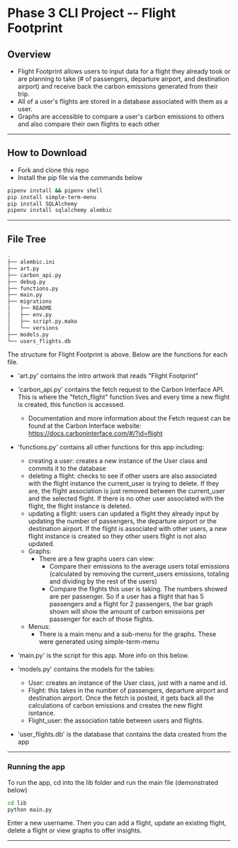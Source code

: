 # Phase 3 CLI Project -- Flight Footprint

## Overview

- Flight Footprint allows users to input data for a flight they already took or are planning to take (# of passengers, departure airport, and destination airport) and receive back the carbon emissions generated from their trip.
- All of a user's flights are stored in a database associated with them as a user.
- Graphs are accessible to compare a user's carbon emissions to others and also compare their own flights to each other 

---

## How to Download

- Fork and clone this repo
- Install the pip file via the commands below

```sh
pipenv install && pipenv shell
pip install simple-term-menu
pip install SQLAlchemy
pipenv install sqlalchemy alembic
```

---

## File Tree

```sh
.
├── alembic.ini
├── art.py
├── carbon_api.py
├── debug.py
├── functions.py
├── main.py
├── migrations
│   ├── README
│   ├── env.py
│   ├── script.py.mako
│   └── versions
├── models.py
└── users_flights.db
```

The structure for Flight Footprint is above. Below are the functions for each file.
- 'art.py' contains the intro artwork that reads  "Flight Footprint"
- 'carbon_api.py' contains the fetch request to the Carbon Interface API. This is where the    "fetch_flight" function lives and every time a new flight is created, this function is accessed.
    - Documentation and more information about the Fetch request can be found at the Carbon Interface website: https://docs.carboninterface.com/#/?id=flight

- 'functions.py' contains all other functions for this app including: 
    - creating a user: creates a new instance of the User class and commits it to the database
    - deleting a flight: checks to see if other users are also associated with the flight instance the current_user is trying to delete. If they are, the flight association is just removed between the current_user and the selected flight. If there is no other user associated with the flight, the flight instance is deleted.
    - updating a flight: users can updated a flight they already input by updating the number of passengers, the departure airport or the destination airport. If the flight is associated with other users, a new flight instance is created so they other users flight is not also updated.
    - Graphs:
        - There are a few graphs users can view:
            - Compare their emissions to the average users total emissions (calculated by removing the current_users emissions, totaling and dividing by the rest of the users)
            - Compare the flights this user is taking. The numbers showed are per passenger. So if a user has a flight that has 5 passengers and a flight for 2 passengers, the bar graph shown will show the amount of carbon emissions per passenger for each of those flights.
    - Menus:
        - There is a main menu and a sub-menu for the graphs. These were generated using simple-term-menu
- 'main.py' is the script for this app. More info on this below.
- 'models.py' contains the models for the tables: 
    - User: creates an instance of the User class, just with a name and id.
    - Flight: this takes in the number of passengers, departure airport and destination airport. Once the fetch is posted, it gets back all the calculations of carbon emissions and creates the new flight isntance.
    - Flight_user: the association table between users and flights.  
- 'user_flights.db' is the database that contains the data created from the app

---

### Running the app

To run the app, cd into the lib folder and run the main file (demonstrated below)

```sh
cd lib
python main.py
```

Enter a new username. Then you can add a flight, update an existing flight, delete a flight or view graphs to offer insights. 

---
